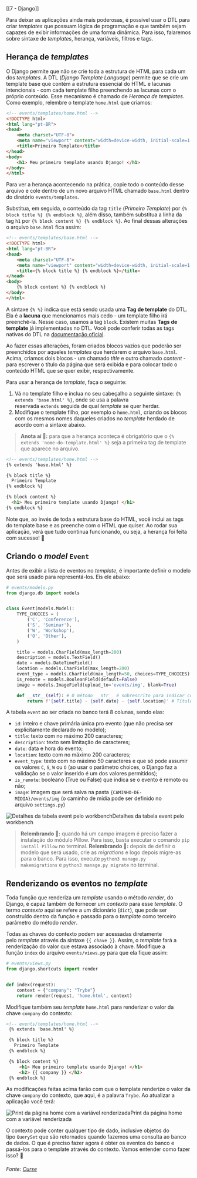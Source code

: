 [[7 - Django]]

Para deixar as aplicações ainda mais poderosas, é possível usar o DTL para criar _templates_ que possuam lógica de programação e que também sejam capazes de exibir informações de uma forma dinâmica. Para isso, falaremos sobre sintaxe de _templates_, herança, variáveis, filtros e tags.

## Herança de _templates_

O Django permite que não se crie toda a estrutura de HTML para cada um dos _templates_. A DTL (_Django Template Language_) permite que se crie um template base que contém a estrutura essencial do HTML e lacunas intencionais - com cada template filho preenchendo as lacunas com o próprio conteúdo. Esse mecanismo é chamado de _Herança de templates_. Como exemplo, relembre o template `home.html` que criamos:

```html
<!-- events/templates/home.html -->
<!DOCTYPE html>
<html lang="pt-BR">
<head>
    <meta charset="UTF-8">
    <meta name="viewport" content="width=device-width, initial-scale=1.0">
    <title>Primeiro Template</title>
</head>
<body>
    <h1> Meu primeiro template usando Django! </h1>
</body>
</html>
```

Para ver a herança acontecendo na prática, copie todo o conteúdo desse arquivo e cole dentro de um novo arquivo HTML chamado `base.html` dentro do diretório `events/templates`.

Substitua, em seguida, o conteúdo da tag `title` (_Primeiro Template_) por `{% block title %} {% endblock %}`, além disso, também substitua a linha da tag `h1` por `{% block content %} {% endblock %}`. Ao final dessas alterações o arquivo `base.html` fica assim:

```html
<!-- events/templates/base.html -->
<!DOCTYPE html>
<html lang="pt-BR">
<head>
    <meta charset="UTF-8">
    <meta name="viewport" content="width=device-width, initial-scale=1.0">
    <title>{% block title %} {% endblock %}</title>
</head>
<body>
    {% block content %} {% endblock %}
</body>
</html>
```

A sintaxe `{% %}` indica que está sendo usada uma **Tag de template** do DTL. Ela é a **lacuna** que mencionamos mais cedo - um template filho irá preenchê-la. Nesse caso, usamos a tag `block`. Existem muitas **Tags de template** já implementadas no DTL. Você pode conferir todas as tags nativas do DTL na [documentação oficial](https://docs.djangoproject.com/pt-br/4.2/ref/templates/builtins/).

Ao fazer essas alterações, foram criados blocos vazios que poderão ser preenchidos por aqueles _templates_ que herdarem o arquivo `base.html`. Acima, criamos dois blocos - um chamado _title_ e outro chamado _content_ - para escrever o título da página que será exibida e para colocar todo o conteúdo HTML que se quer exibir, respectivamente.

Para usar a herança de _template_, faça o seguinte:

1. Vá no template filho e inclua no seu cabeçalho a seguinte sintaxe: `{% extends 'base.html' %}`, onde se usa a palavra reservada `extends` seguida de qual _template_ se quer herdar.
2. Modifique o template filho, por exemplo o `home.html`, criando os blocos com os mesmos nomes daqueles criados no _template_ herdado de acordo com a sintaxe abaixo.

> **Anota aí 📝:** para que a herança aconteça é obrigatório que o `{% extends 'nome-do-template.html' %}` seja a primeira tag de template que aparece no arquivo.

```html
<!-- events/templates/home.html -->
{% extends 'base.html' %}

{% block title %}
  Primeiro Template
{% endblock %}

{% block content %}
  <h1> Meu primeiro template usando Django! </h1>
{% endblock %}
```

Note que, ao invés de toda a estrutura base do HTML, você inclui as tags do template base e as preenche com o HTML que quiser. Ao rodar sua aplicação, verá que tudo continua funcionando, ou seja, a herança foi feita com sucesso! 👏

## Criando o _model_ `Event`

Antes de exibir a lista de eventos no _template_, é importante definir o modelo que será usado para representá-los. Eis ele abaixo:

```python
# events/models.py
from django.db import models


class Event(models.Model):
    TYPE_CHOICES = (
        ('C', 'Conference'),
        ('S', 'Seminar'),
        ('W', 'Workshop'),
        ('O', 'Other'),
    )

    title = models.CharField(max_length=200)
    description = models.TextField()
    date = models.DateTimeField()
    location = models.CharField(max_length=200)
    event_type = models.CharField(max_length=50, choices=TYPE_CHOICES)
    is_remote = models.BooleanField(default=False)
    image = models.ImageField(upload_to='events/img', blank=True)

    def __str__(self): # O método __str__ é sobrescrito para indicar como será a visualização do objeto
        return f'{self.title} - {self.date} - {self.location}' # Título do evento - Data - Local
```

A tabela `event` ao ser criada no banco terá 8 colunas, sendo elas:

- `id`: inteiro e chave primária única pro evento (que não precisa ser explicitamente declarado no modelo);
- `title`: texto com no máximo 200 caracteres;
- `description`: texto sem limitação de caracteres;
- `date`: data e hora do evento;
- `location`: texto com no máximo 200 caracteres;
- `event_type`: texto com no máximo 50 caracteres e que só pode assumir os valores `C`, `S`, `W` ou `O` (ao usar o parâmetro choices, o Django faz a validação se o valor inserido é um dos valores permitidos);
- `is_remote`: booleano (True ou False) que indica se o evento é remoto ou não;
- `image`: imagem que será salva na pasta `{CAMINHO-DE-MÍDIA}/events/img` (o caminho de mídia pode ser definido no arquivo `settings.py`)

![Detalhes da tabela event pelo workbench](https://content-assets.betrybe.com/prod/64465619-fb06-4e3c-b7d2-08de3a9f7c33-Detalhes%20da%20tabela%20event%20pelo%20workbench.png)Detalhes da tabela event pelo workbench

> **Relembrando 🧠:** quando há um campo imagem é preciso fazer a instalação do módulo Pillow. Para isso, basta executar o comando `pip install Pillow` no terminal. **Relembrando 🧠:** depois de definir o modelo que será usado, crie as _migrations_ e logo depois migre-as para o banco. Para isso, execute `python3 manage.py makemigrations` e `python3 manage.py migrate` no terminal.

## Renderizando os eventos no _template_

Toda função que renderiza um _template_ usando o método _render_, do Django, é capaz também de fornecer um _contexto_ para esse _template_. O termo _contexto_ aqui se refere a um dicionário (`dict`), que pode ser construído dentro da função e passado para o _template_ como terceiro parâmetro do método _render_.

Todas as chaves do contexto podem ser acessadas diretamente pelo _template_ através da sintaxe `{{ chave }}`. Assim, o _template_ fará a renderização do valor que estava associado à chave. Modifique a função `index` do arquivo `events/views.py` para que ela fique assim:

```python
# events/views.py
from django.shortcuts import render


def index(request):
    context = {"company": "Trybe"}
    return render(request, 'home.html', context)
```

Modifique também seu _template_ `home.html` para renderizar o valor da chave `company` do contexto:

```html
<!-- events/templates/home.html -->
 {% extends 'base.html' %}

 {% block title %}
   Primeiro Template
 {% endblock %}

 {% block content %}
     <h1> Meu primeiro template usando Django! </h1>
     <h2> {{ company }} </h2>
 {% endblock %}
```

As modificações feitas acima farão com que o template renderize o valor da chave `company` do contexto, que aqui, é a palavra `Trybe`. Ao atualizar a aplicação você terá:

![Print da página home com a variável renderizada](https://content-assets.betrybe.com/prod/64465619-fb06-4e3c-b7d2-08de3a9f7c33-Print%20da%20p%C3%A1gina%20home%20com%20a%20vari%C3%A1vel%20renderizada.png)Print da página home com a variável renderizada

O contexto pode conter qualquer tipo de dado, inclusive objetos do tipo `QuerySet` que são retornados quando fazemos uma consulta ao banco de dados. O que é preciso fazer agora é obter os eventos do banco e passá-los para o template através do contexto. Vamos entender como fazer isso? 🧠

###### Fonte: [Curse](https://app.betrybe.com/learn/course/5e938f69-6e32-43b3-9685-c936530fd326/module/3d93d491-e3ed-409f-bdb6-3a5dcd11f8d2/section/d6669182-df2d-4db1-a5c3-ee927fee22d7/day/a3e9b6ef-54ea-486d-a979-a6444e788bc0/lesson/664a8baf-92e0-44b9-84cd-0f2b94883740)
